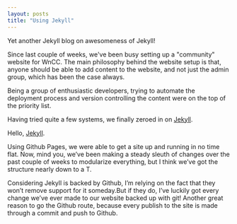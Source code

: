 ```yaml
---
layout: posts
title: "Using Jekyll"
---
```


Yet another Jekyll blog on awesomeness of Jekyll!

Since last couple of weeks, we've been busy setting up a "community" website for WnCC. The main philosophy behind the website setup is that, anyone should be able to add content to the website, and not just the admin group, which has been the case always.

Being a group of enthusiastic developers, trying to automate the deployment process and version controlling the content were on the top of the priority list.

Having tried quite a few systems, we finally zeroed in on [Jekyll](http://jekyllrb.com/).

Hello, [Jekyll](http://jekyllrb.com/).

Using Github Pages, we were able to get a site up and running in no time flat. Now, mind you, we’ve been making a steady sleuth of changes over the past couple of weeks to modularize everything, but I think we’ve got the structure nearly down to a T.

Considering Jekyll is backed by Github, I’m relying on the fact that they won’t remove support for it someday.But if they do, I’ve luckily got every change we’ve ever made to our website backed up with git! Another great reason to go the Github route, because every publish to the site is made through a commit and push to Github.
